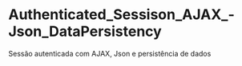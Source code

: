 # Authenticated_Sessison_AJAX_-Json_DataPersistency
Sessão autenticada com AJAX, Json e persistência de dados
